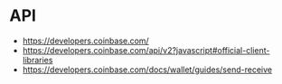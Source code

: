 # API

* https://developers.coinbase.com/
* https://developers.coinbase.com/api/v2?javascript#official-client-libraries
* https://developers.coinbase.com/docs/wallet/guides/send-receive
